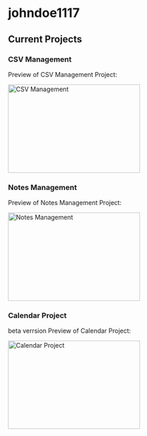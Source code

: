 # johndoe1117

## Current Projects

### CSV Management

Preview of CSV Management Project:

<img src="https://github.com/user-attachments/assets/ee378e35-8769-4d62-8ff7-ad6f76198c13" alt="CSV Management" width="300" height="200">

### Notes Management

Preview of Notes Management Project:

<img src="https://github.com/user-attachments/assets/de7b9bce-cfb4-43d4-be7f-42574fda3dae" alt="Notes Management" width="300" height="200">

### Calendar Project
beta verrsion
Preview of Calendar Project:

<img src="https://github.com/user-attachments/assets/8e16b3dc-6654-44ea-9bd8-d3520156dfc7" alt="Calendar Project" width="300" height="200">
